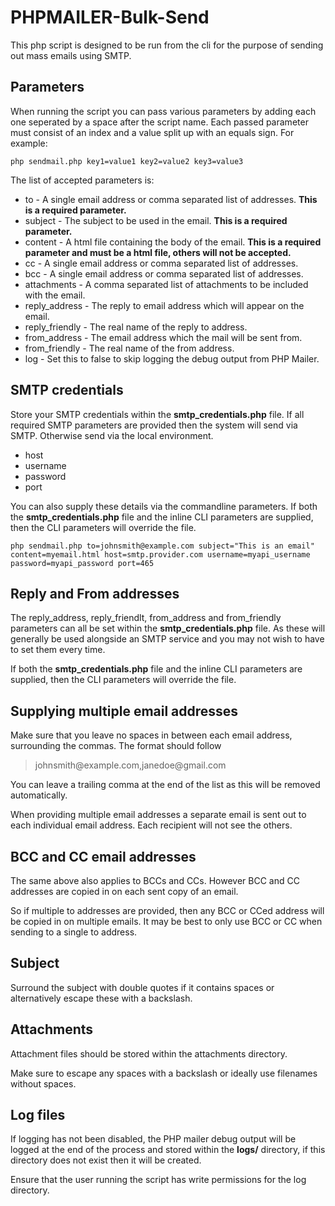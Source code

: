 # PHPMAILER-Bulk-Send

This php script is designed to be run from the cli for the purpose of sending out mass emails using SMTP.

## Parameters

When running the script you can pass various parameters by adding each one seperated by a space after the script name. Each passed parameter must consist of an index and a value split up with an equals sign. For example:

`php sendmail.php key1=value1 key2=value2 key3=value3`

The list of accepted parameters is:
* to - A single email address or comma separated list of addresses. **This is a required parameter.**
* subject - The subject to be used in the email. **This is a required parameter.**
* content - A html file containing the body of the email. **This is a required parameter and must be a html file, others will not be accepted.**
* cc - A single email address or comma separated list of addresses.
* bcc - A single email address or comma separated list of addresses.
* attachments - A comma separated list of attachments to be included with the email. 
* reply_address - The reply to email address which will appear on the email.
* reply_friendly - The real name of the reply to address.
* from_address - The email address which the mail will be sent from.
* from_friendly - The real name of the from address.
* log - Set this to false to skip logging the debug output from PHP Mailer.

## SMTP credentials

Store your SMTP credentials within the **smtp_credentials.php** file. If all required SMTP parameters are provided then the system will send via SMTP. Otherwise send via the local environment.

* host
* username
* password
* port

You can also supply these details via the commandline parameters. If both the **smtp_credentials.php** file and the inline CLI parameters are supplied, then the CLI parameters will override the file.

`php sendmail.php to=johnsmith@example.com subject="This is an email" content=myemail.html host=smtp.provider.com username=myapi_username password=myapi_password port=465`

## Reply and From addresses

The reply_address, reply_friendlt, from_address and from_friendly parameters can all be set within the **smtp_credentials.php** file. As these will generally be used alongside an SMTP service and you may not wish to have to set them every time. 

If both the **smtp_credentials.php** file and the inline CLI parameters are supplied, then the CLI parameters will override the file.

## Supplying multiple email addresses

Make sure that you leave no spaces in between each email address, surrounding the commas. The format should follow

> johnsmith<span>@</span>example.com,janedoe<span>@</span>gmail.com

You can leave a trailing comma at the end of the list as this will be removed automatically.

When providing multiple email addresses a separate email is sent out to each individual email address. Each recipient will not see the others. 

## BCC and CC email addresses

The same above also applies to BCCs and CCs. However BCC and CC addresses are copied in on each sent copy of an email. 

So if multiple to addresses are provided, then any BCC or CCed address will be copied in on multiple emails. It may be best to only use BCC or CC when sending to a single to address.

## Subject

Surround the subject with double quotes if it contains spaces or alternatively escape these with a backslash.

## Attachments

Attachment files should be stored within the attachments directory.

Make sure to escape any spaces with a backslash or ideally use filenames without spaces.

## Log files

If logging has not been disabled, the PHP mailer debug output will be logged at the end of the process and stored within the **logs/** directory, if this directory does not exist then it will be created. 

Ensure that the user running the script has write permissions for the log directory.